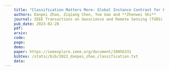```yaml
---
    title: "Classification Matters More: Global Instance Contrast for Fine-grained SAR Aircraft Detection"
    authors: Danpei Zhao, Ziqiang Chen, Yue Gao and **Zhenwei Shi**
    journal: IEEE Transactions on Geoscience and Remote Sensing (TGRS)
    pub_date: 2023-02-28
    pdf: 
    arxiv: 
    code: 
    page: 
    demo: 
    paper: https://ieeexplore.ieee.org/document/10056331
    bibtex: /static/bib/2023_danpei_zhao_classification.txt
    data:
---
```

    